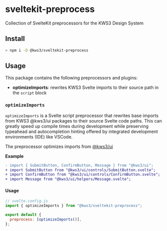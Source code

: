 # sveltekit-preprocess

Collection of SvelteKit preprocessors for the KWS3 Design System


Install
-----
```bash
> npm i -D @kws3/sveltekit-preprocess
```

## Usage

This package contains the following preprocessors and plugins:

- **optimizeImports**: rewrites KWS3 Svelte imports to their source path in the `script` block

### `optimizeImports`

`optimizeImports` is a Svelte script preprocessor that rewrites base imports from KWS3 @kws3/ui packages to their source Svelte code paths. This can greatly speed up compile times during development while preserving typeahead and autocompletion hinting offered by integrated development environments (IDE) like VSCode.

The preprocessor optimizes imports from [@kws3/ui](https://github.com/kws3media/ui/tree/master/packages/%40kws3/ui)


**Example**

```diff
- import { SubmitButton, ConfirmButton, Message } from "@kws3/ui";
+ import SubmitButton from "@kws3/ui/controls/SubmitButton.svelte";
+ import ConfirmButton from "@kws3/ui/controls/ConfirmButton.svelte";
+ import Message from "@kws3/ui/helpers/Message.svelte";
```



#### Usage

```js
// svelte.config.js
import { optimizeImports } from "@kws3/sveltekit-preprocess";

export default {
  preprocess: [optimizeImports()],
};
```